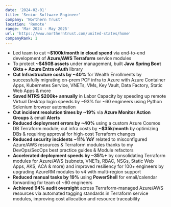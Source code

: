 ```yaml
---
date: '2024-02-01'
title: 'Senior Software Engineer'
company: 'Northern Trust'
location: 'Remote'
range: 'Mar 2024 - May 2025'
url: 'https://www.northerntrust.com/united-states/home'
companyRank: 1
---
```

- Led team to cut **~$100k/month in cloud spend** via end-to-end development of **Azure/AWS Terraform** service modules
- To protect **~$450B assets** under management, built **Java Spring Boot Okta + Azure Entra oAuth** library 
- **Cut Infrastructure costs by ~40%** for Wealth Enrollments by successfully migrating on-prem PCF infra to Azure with Azure Container Apps, Kubernetes Service, VNETs, VMs, Key Vault, Data Factory, Static Web Apps & more
- **Saved NTRS $200k+ annually** in Labor Capacity by speeding up remote Virtual Desktop login speeds by ~93% for ~60 engineers using Python Selenium browser automation
- **Cut incident resolution times by ~19%** via **Azure Monitor Action Groups** & email **Alerts**
- **Reduced deployment errors by ~40%** using a custom Azure Cosmos DB Terraform module; cut infra costs by **~$35k/month** by optimizing DBs & requiring approval for high-cost Terraform changes
- **Reduced security incidents ~11% YoY** related to misconfigured Azure/AWS resources & Terraform modules thanks to my DevOps/SecOps best practice guides & Module refactors
- **Accelerated deployment speeds by ~35%+** by consolidating Terraform modules for Azure/AWS (subnets, VNETs, RBAC, NSGs, Static Web Apps, AKS, ACA & more) and improved resiliency for 100+ engineers by upgrading AzureRM modules to v4 with multi-region support
- **Reduced manual tasks by 19%** using **PowerShell** for email/calendar forwarding for team of ~60 engineers
- **Achieved 94% audit oversight** across Terraform-managed Azure/AWS resources via automated tagging standards in Terraform service modules, improving cost allocation and resource traceability